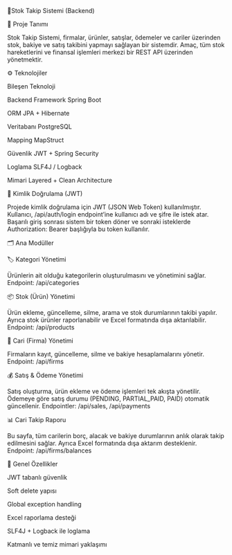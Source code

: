 🧾Stok Takip Sistemi (Backend)

📌 Proje Tanımı

Stok Takip Sistemi, firmalar, ürünler, satışlar, ödemeler ve cariler üzerinden stok, bakiye ve satış takibini yapmayı sağlayan bir sistemdir.
Amaç, tüm stok hareketlerini ve finansal işlemleri merkezi bir REST API üzerinden yönetmektir.

⚙️ Teknolojiler

Bileşen	Teknoloji

Backend Framework	Spring Boot

ORM	JPA + Hibernate

Veritabanı	PostgreSQL

Mapping	MapStruct

Güvenlik	JWT + Spring Security

Loglama	SLF4J / Logback

Mimari	Layered + Clean Architecture

🔐 Kimlik Doğrulama (JWT)

Projede kimlik doğrulama için JWT (JSON Web Token) kullanılmıştır.
Kullanıcı, /api/auth/login endpoint’ine kullanıcı adı ve şifre ile istek atar.
Başarılı giriş sonrası sistem bir token döner ve sonraki isteklerde Authorization: Bearer <token> başlığıyla bu token kullanılır.

🗂️ Ana Modüller

🏷️ Kategori Yönetimi

Ürünlerin ait olduğu kategorilerin oluşturulmasını ve yönetimini sağlar.
Endpoint: /api/categories

📦 Stok (Ürün) Yönetimi

Ürün ekleme, güncelleme, silme, arama ve stok durumlarının takibi yapılır.
Ayrıca stok ürünler raporlanabilir ve Excel formatında dışa aktarılabilir.
Endpoint: /api/products

🧾 Cari (Firma) Yönetimi

Firmaların kayıt, güncelleme, silme ve bakiye hesaplamalarını yönetir.
Endpoint: /api/firms

💰 Satış & Ödeme Yönetimi

Satış oluşturma, ürün ekleme ve ödeme işlemleri tek akışta yönetilir.
Ödemeye göre satış durumu (PENDING, PARTIAL_PAID, PAID) otomatik güncellenir.
Endpointler: /api/sales, /api/payments

📊 Cari Takip Raporu

Bu sayfa, tüm carilerin borç, alacak ve bakiye durumlarının anlık olarak takip edilmesini sağlar.
Ayrıca Excel formatında dışa aktarım desteklenir.
Endpoint: /api/firms/balances

🧠 Genel Özellikler

JWT tabanlı güvenlik

Soft delete yapısı

Global exception handling

Excel raporlama desteği

SLF4J + Logback ile loglama

Katmanlı ve temiz mimari yaklaşımı
